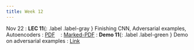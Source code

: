 ```yaml
---
title: Week 12
---
```


Nov 22
: **LEC 11**{: .label .label-gray } Finishing CNN, Adversarial examples, Autoencoders
  : [PDF](lectures/11-autoencoders/Lec11.pdf) &nbsp;&nbsp;
  : [Marked-PDF](#)
: **Demo 11**{: .label .label-green } Demo on adversarial examples
  : [Link](https://drive.google.com/file/d/1W2_rYfq5pBIoWrgm7t0_Zvf3529c-1rp/view?usp=sharing) &nbsp;&nbsp;
  

